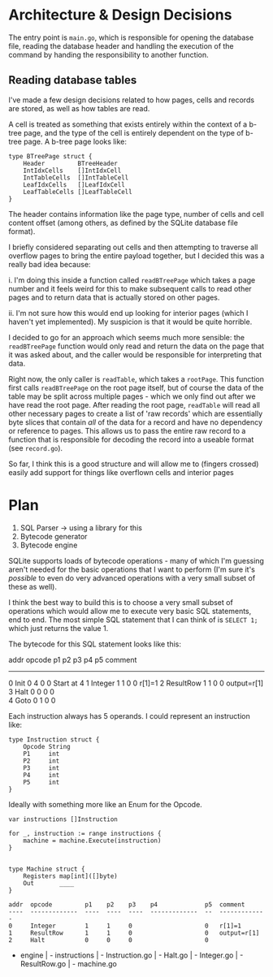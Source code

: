 # Architecture & Design Decisions

The entry point is `main.go`, which is responsible for opening the database
file, reading the database header and handling the execution of the command by
handing the responsibility to another function.

## Reading database tables

I've made a few design decisions related to how pages, cells and records are
stored, as well as how tables are read.

A cell is treated as something that exists entirely within the context of a
b-tree page, and the type of the cell is entirely dependent on the type of
b-tree page. A b-tree page looks like:

```
type BTreePage struct {
	Header         BTreeHeader
	IntIdxCells    []IntIdxCell
	IntTableCells  []IntTableCell
	LeafIdxCells   []LeafIdxCell
	LeafTableCells []LeafTableCell
}
```

The header contains information like the page type, number of cells and cell
content offset (among others, as defined by the SQLite database file format).

I briefly considered separating out cells and then attempting to traverse all
overflow pages to bring the entire payload together, but I decided this was a
really bad idea because:

i. I'm doing this inside a function called `readBTreePage` which takes a page
number and it feels weird for this to make subsequent calls to read other pages
and to return data that is actually stored on other pages.

ii. I'm not sure how this would end up looking for interior pages (which I
haven't yet implemented). My suspicion is that it would be quite horrible.

I decided to go for an approach which seems much more sensible: the
`readBTreePage` function would only read and return the data on the page that it
was asked about, and the caller would be responsible for interpreting that data.

Right now, the only caller is `readTable`, which takes a `rootPage`. This
function first calls `readBTreePage` on the root page itself, but of course the
data of the table may be split across multiple pages - which we only find out
after we have read the root page. After reading the root page, `readTable` will
read all other necessary pages to create a list of 'raw records' which are
essentially byte slices that contain *all* of the data for a record and have no
dependency or reference to pages. This allows us to pass the entire raw record
to a function that is responsible for decoding the record into a useable format
(see `record.go`).

So far, I think this is a good structure and will allow me to (fingers crossed)
easily add support for things like overflown cells and interior pages

# Plan

1. SQL Parser -> using a library for this
2. Bytecode generator
3. Bytecode engine

SQLite supports loads of bytecode operations - many of which I'm guessing aren't
needed for the basic operations that I want to perform (I'm sure it's _possible_
to even do very advanced operations with a very small subset of these as well).

I think the best way to build this is to choose a very small subset of
operations which would allow me to execute very basic SQL statements, end to
end. The most simple SQL statement that I can think of is `SELECT 1;` which just
returns the value 1.

The bytecode for this SQL statement looks like this:

addr  opcode         p1    p2    p3    p4             p5  comment      
----  -------------  ----  ----  ----  -------------  --  -------------
0     Init           0     4     0                    0   Start at 4
1     Integer        1     1     0                    0   r[1]=1
2     ResultRow      1     1     0                    0   output=r[1]
3     Halt           0     0     0                    0   
4     Goto           0     1     0                    0   

Each instruction always has 5 operands. I could represent an instruction like:

```
type Instruction struct {
	Opcode String
	P1	   int
	P2	   int
	P3	   int
	P4	   int
	P5	   int
}
```

Ideally with something more like an Enum for the Opcode.

```
var instructions []Instruction

for _, instruction := range instructions {
	machine = machine.Execute(instruction)
}


```

```
type Machine struct {
	Registers map[int]([]byte)
	Out		  ____
}
```

```
addr  opcode         p1    p2    p3    p4             p5  comment      
----  -------------  ----  ----  ----  -------------  --  -------------
0     Integer        1     1     0                    0   r[1]=1
1     ResultRow      1     1     0                    0   output=r[1]
2     Halt           0     0     0                    0   
```


- engine
| - instructions
  | - Instruction.go
  |	- Halt.go
  | - Integer.go
  | - ResultRow.go
| - machine.go